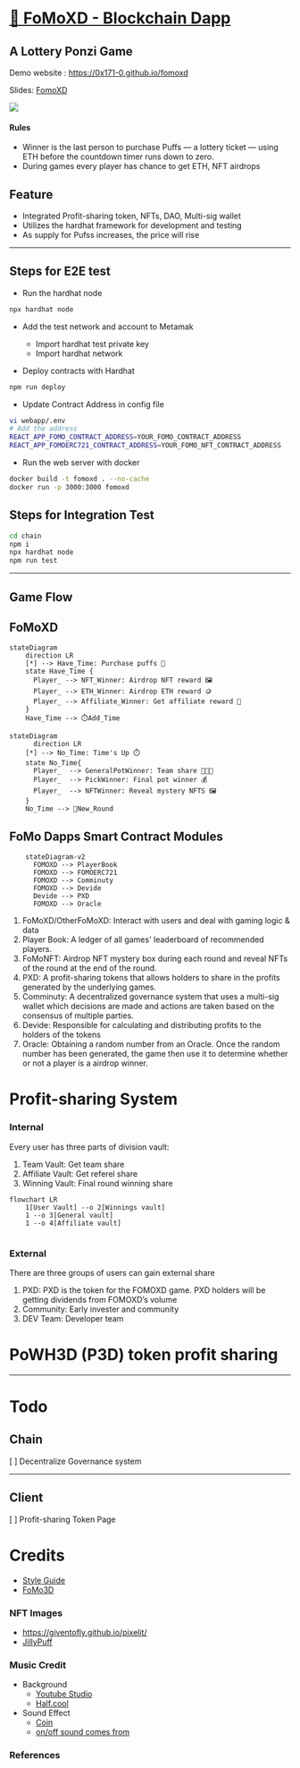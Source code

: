 # [🧁 FoMoXD - Blockchain Dapp](https://0x171-0.github.io/fomoxd)

## A Lottery Ponzi Game

Demo website : <https://0x171-0.github.io/fomoxd>

Slides: [FomoXD](./docs/FoMoXD.pdf)

<img src="./docs/FomoXD.gif"></img>
#### Rules
- Winner is the last person to purchase Puffs — a lottery ticket — using ETH before the countdown timer runs down to zero.
- During games every player has chance to get ETH, NFT airdrops
## Feature
- Integrated Profit-sharing token, NFTs, DAO, Multi-sig wallet
- Utilizes the hardhat framework for development and testing
- As supply for Pufss increases, the price will rise

---
## Steps for E2E test

- Run the hardhat node

```bash
npx hardhat node
```
- Add the test network and account to Metamak
  - Import hardhat test private key
  - Import hardhat network


- Deploy contracts with Hardhat 

```bash
npm run deploy
```
- Update Contract Address in config file

```bash
vi webapp/.env
# Add the address
REACT_APP_FOMO_CONTRACT_ADDRESS=YOUR_FOMO_CONTRACT_ADDRESS
REACT_APP_FOMOERC721_CONTRACT_ADDRESS=YOUR_FOMO_NFT_CONTRACT_ADDRESS
```
- Run the web server with docker

```bash
docker build -t fomoxd . --no-cache
docker run -p 3000:3000 fomoxd
```

## Steps for Integration Test

```bash
cd chain
npm i 
npx hardhat node
npm run test

```
---
## Game Flow

## FoMoXD

```mermaid
stateDiagram
    direction LR
    [*] --> Have_Time: Purchase puffs 🧁
    state Have_Time {
      Player_ --> NFT_Winner: Airdrop NFT reward 🖼️
      Player_ --> ETH_Winner: Airdrop ETH reward 🪙
      Player_ --> Affiliate_Winner: Get affiliate reward 👥
    }
    Have_Time --> ⏱️Add_Time
```

```mermaid
stateDiagram
      direction LR
    [*] --> No_Time: Time's Up ⏱️
    state No_Time{
      Player_  --> GeneralPotWinner: Team share 🧑‍🤝‍🧑
      Player_  --> PickWinner: Final pot winner 💰
      Player_  --> NFTWinner: Reveal mystery NFTS 🖼️
    }
    No_Time --> 🏁New_Round
```


## FoMo Dapps Smart Contract Modules

```mermaid
    stateDiagram-v2
      FOMOXD --> PlayerBook
      FOMOXD --> FOMOERC721
      FOMOXD --> Comminuty
      FOMOXD --> Devide
      Devide --> PXD
      FOMOXD --> Oracle

```

1. FoMoXD/OtherFoMoXD: Interact with users and deal with gaming logic & data
2. Player Book: A ledger of all games' leaderboard of recommended players.
3. FoMoNFT: Airdrop NFT mystery box during each round and reveal NFTs of the round at the end of the round.
4. PXD: A profit-sharing tokens that allows holders to share in the profits generated by the underlying games.
5. Comminuty: A decentralized governance system that uses a multi-sig wallet which decisions are made and actions are taken based on the consensus of multiple parties.
6. Devide: Responsible for calculating and distributing profits to the holders of the tokens
7. Oracle: Obtaining a random number from an Oracle. Once the random number has been generated, the game then use it to determine whether or not a player is a airdrop winner.

# Profit-sharing System

### Internal


Every user has three parts of division vault:
1. Team Vault: Get team share
2. Affiliate Vault: Get referel share
3. Winning Vault: Final round winning share

```mermaid
flowchart LR
    1[User Vault] --o 2[Winnings vault]
    1 --o 3[General vault]
    1 --o 4[Affiliate vault]
    
```


### External

There are three groups of users can gain external share

1. PXD: PXD is the token for the FOMOXD game. PXD holders will be getting dividends from FOMOXD’s volume
2. Community: Early invester and community
3. DEV Team: Developer team

# PoWH3D (P3D) token profit sharing 

---

# Todo

## Chain

[ ] Decentralize Governance system

---

## Client

[ ] Profit-sharing Token Page

# Credits
- [Style Guide](https://docs.soliditylang.org/en/v0.8.17/common-patterns.html)
- [FoMo3D](https://github.com/reedhong/fomo3d_clone)

### NFT Images
- <https://giventofly.github.io/pixelit/>
- [JillyPuff](https://twitter.com/scrixels/status/1136653042642817024)

### Music Credit
-  Background
   - [Youtube Studio](https://studio.youtube.com/channel/UCt4Szwqj1S7I_hA4eZvwK5g/music)
   - [Half.cool](https://www.youtube.com/channel/UCtkVGyrwbsvv0yU6Hn5RG4A)
- Sound Effect
  - [Coin](https://sc.chinaz.com/yinxiao/220716414170.htm)
  - [on/off sound comes from](https://taira-komori.jpn.org/openclose01tw.html)

### References
